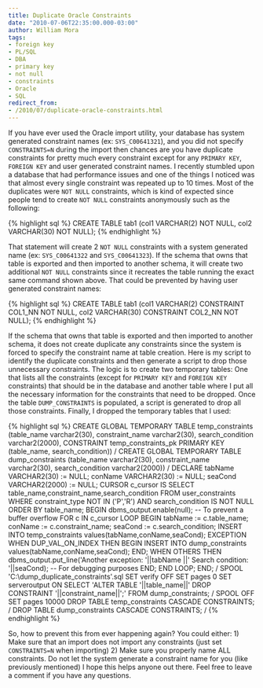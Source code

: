 ```yaml
---
title: Duplicate Oracle Constraints
date: "2010-07-06T22:35:00.000-03:00"
author: William Mora
tags:
- foreign key
- PL/SQL
- DBA
- primary key
- not null
- constraints
- Oracle
- SQL
redirect_from:
- /2010/07/duplicate-oracle-constraints.html
---
```


If you have ever used the Oracle import utility, your database has system generated constraint names (ex: `SYS_C00641321`), and you did not specify `CONSTRAINTS=N` during the import then chances are you have duplicate constraints for pretty much every constraint except for any `PRIMARY KEY`, `FOREIGN KEY` and user generated constraint names.  I recently stumbled upon a database that had performance issues and one of the things I noticed was that almost every single constraint was repeated up to 10 times. Most of the duplicates were `NOT NULL` constraints, which is kind of expected since people tend to create `NOT NULL` constraints anonymously such as the following:  

{% highlight sql %}
CREATE TABLE tab1
(col1  VARCHAR(2) NOT NULL,
col2  VARCHAR(30) NOT NULL);
{% endhighlight %}

That statement will create 2 `NOT NULL` constraints with a system generated name (ex: `SYS_C00641322` and `SYS_C00641323`). If the schema that owns that table is exported and then imported to another schema, it will create two additional `NOT NULL` constraints since it recreates the table running the exact same command shown above. That could be prevented by having user generated constraint names:  

<!--more-->
{% highlight sql %}
CREATE TABLE tab1
(col1  VARCHAR(2) CONSTRAINT COL1_NN NOT NULL,
col2  VARCHAR(30) CONSTRAINT COL2_NN NOT NULL);
{% endhighlight %}

If the schema that owns that table is exported and then imported to another schema, it does not create duplicate any constraints since the system is forced to specify the constraint name at table creation.  Here is my script to identify the duplicate constraints and then generate a script to drop those unnecessary constraints. The logic is to create two temporary tables: One that lists all the constraints (except for `PRIMARY KEY` and `FOREIGN KEY` constraints) that should be in the database and another table where I put all the necessary information for the constraints that need to be dropped. Once the table `DUMP_CONSTRAINTS` is populated, a script is generated to drop all those constraints. Finally, I dropped the temporary tables that I used:

{% highlight sql %}
CREATE GLOBAL TEMPORARY TABLE temp_constraints
(table_name       varchar2(30),
constraint_name  varchar2(30),
search_condition varchar2(2000),
CONSTRAINT temp_constraints_pk PRIMARY KEY (table_name, search_condition))
/
CREATE GLOBAL TEMPORARY TABLE dump_constraints
(table_name       varchar2(30),
constraint_name  varchar2(30),
search_condition varchar2(2000))
/
DECLARE
tabName   VARCHAR2(30)    := NULL;
conName   VARCHAR2(30)    := NULL;
seaCond   VARCHAR2(2000)  := NULL;
CURSOR c_cursor IS
   SELECT table_name,constraint_name,search_condition
   FROM user_constraints
   WHERE constraint_type NOT IN ('P','R')
   AND search_condition IS NOT NULL
   ORDER BY table_name;
BEGIN
  dbms_output.enable(null); -- To prevent a buffer overflow
  FOR c IN c_cursor LOOP
  BEGIN
     tabName := c.table_name;
     conName := c.constraint_name;
     seaCond := c.search_condition;
     INSERT INTO temp_constraints values(tabName,conName,seaCond);
     EXCEPTION
     WHEN DUP_VAL_ON_INDEX THEN
      BEGIN
       INSERT INTO dump_constraints values(tabName,conName,seaCond);
 END;
     WHEN OTHERS THEN dbms_output.put_line('Another exception: '||tabName
||' Search condition: '||seaCond);  -- For debugging purposes
   END;
END LOOP;
END;
/
SPOOL 'C:\dump_duplicate_constraints'.sql
SET verify OFF
SET pages 0
SET serveroutput ON
SELECT 'ALTER TABLE '||table_name||' DROP CONSTRAINT '||constraint_name||';'
FROM dump_constraints;
/
SPOOL OFF
SET pages 10000
DROP TABLE temp_constraints CASCADE CONSTRAINTS;
/
DROP TABLE dump_constraints CASCADE CONSTRAINTS;
/
{% endhighlight %}

So, how to prevent this from ever happening again? You could either: 1) Make sure that an import does not import any constraints (just set `CONSTRAINTS=N` when importing) 2) Make sure you properly name ALL constraints. Do not let the system generate a constraint name for you (like previously mentioned)  I hope this helps anyone out there. Feel free to leave a comment if you have any questions.
